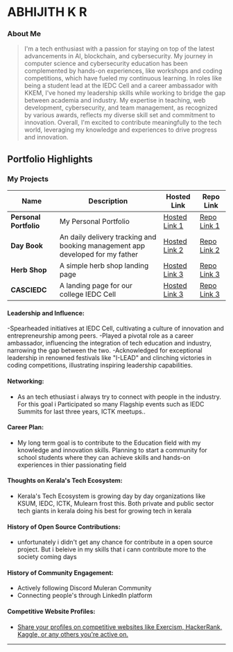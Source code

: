 # ABHIJITH K R 

### About Me

> I'm a tech enthusiast with a passion for staying on top of the latest advancements in AI, blockchain, and cybersecurity. My journey in computer science and cybersecurity education has been complemented by hands-on experiences, like workshops and coding competitions, which have fueled my continuous learning. In roles like being a student lead at the IEDC Cell and a career ambassador with KKEM, I've honed my leadership skills while working to bridge the gap between academia and industry. My expertise in teaching, web development, cybersecurity, and team management, as recognized by various awards, reflects my diverse skill set and commitment to innovation. Overall, I'm excited to contribute meaningfully to the tech world, leveraging my knowledge and experiences to drive progress and innovation.

## Portfolio Highlights

### My Projects

| Name                    | Description                                                                   | Hosted Link                                               | Repo Link                                                      |
|-------------------------|-------------------------------------------------------------------------------|-----------------------------------------------------------|----------------------------------------------------------------|
| **Personal Portfolio**  | My Personal Portfolio                                                         | [Hosted Link 1](https://krabhijith.github.io/Portfolio/)  | [Repo Link 1](https://github.com/krAbhijith/Portfolio)             |
| **Day Book**            | An daily delivery tracking and booking management app developed for my father | [Hosted Link 2](https://krabhijith.github.io/Flutter_Booking_Management/)  | [Repo Link 2](https://github.com/krAbhijith/Flutter_Booking_Management)            |
| **Herb Shop**           | A simple herb shop landing page                                               | [Hosted Link 3](https://krabhijith.github.io/Herb-Shop/)  | [Repo Link 3](https://github.com/krabhijith/Herb-Shop)
| **CASCIEDC**            | A landing page for our college IEDC Cell                                      | [Hosted Link 3](https://krabhijith.github.io/CASCIEDC/)  | [Repo Link 3](https://github.com/krabhijith/CASCIEDC)


#### Leadership and Influence:


-Spearheaded initiatives at IEDC Cell, cultivating a culture of innovation and entrepreneurship among peers.
-Played a pivotal role as a career ambassador, influencing the integration of tech education and industry, narrowing the gap between the two.
-Acknowledged for exceptional leadership in renowned festivals like "I-LEAD" and clinching victories in coding competitions, illustrating inspiring leadership capabilities.

#### Networking:

- As an tech ethusiast i always try to connect with people in the industry. For this goal i Participated so many Flagship events such as IEDC Summits for last three years, ICTK meetups..

#### Career Plan:

- My long term goal is to contribute to the Education field with my knowledge and innovation skills. Planning to start a community for school students where they can achieve skills and hands-on experiences in thier passionating field

#### Thoughts on Kerala's Tech Ecosystem:

- Kerala's Tech Ecosystem is growing day by day organizations like KSUM, IEDC, ICTK, Mulearn frost this. Both private and public sector tech giants in kerala doing his best for growing tech in kerala

#### History of Open Source Contributions:

- unfortunately i didn't get any chance for contribute in a open source project. But i beleive in my skills that i cann contribute more to the society coming days

#### History of Community Engagement:

-  Actively following Discord Muleran Community
-  Connecting people's through LinkedIn platform


#### Competitive Website Profiles:

- [Share your profiles on competitive websites like Exercism, HackerRank, Kaggle, or any others you're active on.](https://www.hackerrank.com/profile/krabhijith)


---
